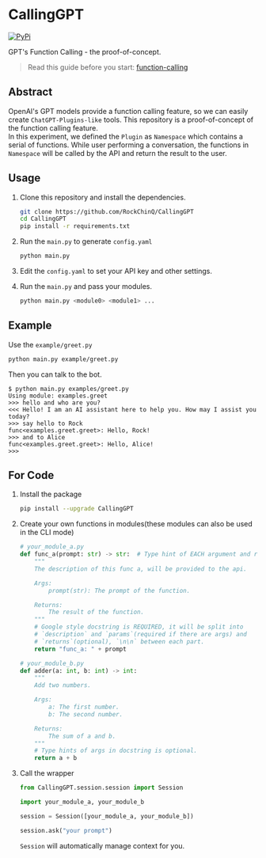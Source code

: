 # CallingGPT

[![PyPi](https://img.shields.io/pypi/v/CallingGPT.svg)](https://pypi.python.org/pypi/CallingGPT)

GPT's Function Calling - the proof-of-concept.  

> Read this guide before you start: [function-calling](https://platform.openai.com/docs/guides/gpt/function-calling)

## Abstract

OpenAI's GPT models provide a function calling feature, so we can easily create `ChatGPT-Plugins-like` tools. This repository is a proof-of-concept of the function calling feature.  
In this experiment, we defined the `Plugin` as `Namespace` which contains a serial of functions. While user performing a conversation, the functions in `Namespace` will be called by the API and return the result to the user.

## Usage

1. Clone this repository and install the dependencies.

    ```bash
    git clone https://github.com/RockChinQ/CallingGPT
    cd CallingGPT
    pip install -r requirements.txt
    ```

2. Run the `main.py` to generate `config.yaml`

    ```bash
    python main.py
    ```

3. Edit the `config.yaml` to set your API key and other settings.
4. Run the `main.py` and pass your modules.

    ```bash
    python main.py <module0> <module1> ...
    ```

## Example

Use the `example/greet.py`

```bash
python main.py example/greet.py
```

Then you can talk to the bot.

```
$ python main.py examples/greet.py 
Using module: examples.greet
>>> hello and who are you?              
<<< Hello! I am an AI assistant here to help you. How may I assist you today?
>>> say hello to Rock
func<examples.greet.greet>: Hello, Rock!
>>> and to Alice
func<examples.greet.greet>: Hello, Alice!
>>> 
```

## For Code

1. Install the package

    ```bash
    pip install --upgrade CallingGPT
    ```

2. Create your own functions in modules(these modules can also be used in the CLI mode)

    ```python
    # your_module_a.py
    def func_a(prompt: str) -> str:  # Type hint of EACH argument and return value is REQUIRED.
        """
        The description of this func a, will be provided to the api.

        Args:
            prompt(str): The prompt of the function.

        Returns:
            The result of the function.
        """
        # Google style docstring is REQUIRED, it will be split into
        # `description` and `params`(required if there are args) and 
        # `returns`(optional), `\n\n` between each part.
        return "func_a: " + prompt
    ```

    ```python
    # your_module_b.py
    def adder(a: int, b: int) -> int:
        """
        Add two numbers.

        Args:
            a: The first number.
            b: The second number.

        Returns:
            The sum of a and b.
        """
        # Type hints of args in docstring is optional.
        return a + b
    ```

3. Call the wrapper

    ```python
    from CallingGPT.session.session import Session

    import your_module_a, your_module_b

    session = Session([your_module_a, your_module_b])

    session.ask("your prompt")
    ```

    `Session` will automatically manage context for you.
